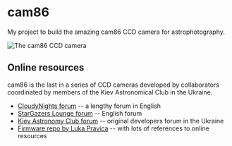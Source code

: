 # cam86
My project to build the amazing cam86 CCD camera for astrophotography. 

![The cam86 CCD camera](https://stargazerslounge.com/uploads/monthly_2019_02/1595828296_ScreenShot2019-02-23at11_20_20PM.jpg.4a7e144ca60858cb34bd007e59f116e9.jpg "Photo 1")

## Online resources

cam86 is the last in a series of CCD cameras developed by collaborators coordinated by members of the Kiev Astronomical Club in the Ukraine. 

* [CloudyNights forum](https://www.cloudynights.com/topic/497530-diy-astro-ccd-16-bit-color-6mpx-camera/) -- a lengthy forum in English
* [StarGazers Lounge forum](https://stargazerslounge.com/topic/304166-diy-osc-ccd-cam86/) -- English forum
* [Kiev Astronomy Club forum](http://www.astroclub.kiev.ua/forum/index.php?topic=28929.0) -- original developers forum in the Ukraine 
* [Firmware repo by Luka Pravica](https://github.com/axsdenied/cam86_fw) -- with lots of references to online resources

